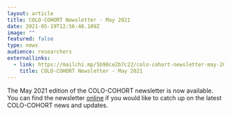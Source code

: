 ```yaml
---
layout: article
title: COLO-COHORT Newsletter - May 2021
date: 2021-05-19T12:56:48.109Z
image: ""
featured: false
type: news
audience: researchers
externallinks:
  - link: https://mailchi.mp/5b98ce2b7c22/colo-cohort-newsletter-may-2021
    title: COLO-COHORT Newsletter - May 2021
---
```

The May 2021 edition of the COLO-COHORT newsletter is now available. You can find the newsletter [online](https://mailchi.mp/5b98ce2b7c22/colo-cohort-newsletter-may-2021) if you would like to catch up on the latest COLO-COHORT news and updates.